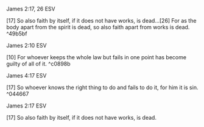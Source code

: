 James 2:17, 26 ESV

[17] So also faith by itself, if it does not have works, is dead...[26] For as the body apart from the spirit is dead, so also faith apart from works is dead. ^49b5bf

James 2:10 ESV

[10] For whoever keeps the whole law but fails in one point has become guilty of all of it.  ^c0898b

James 4:17 ESV

[17] So whoever knows the right thing to do and fails to do it, for him it is sin.  ^044667

James 2:17 ESV

[17] So also faith by itself, if it does not have works, is dead. 